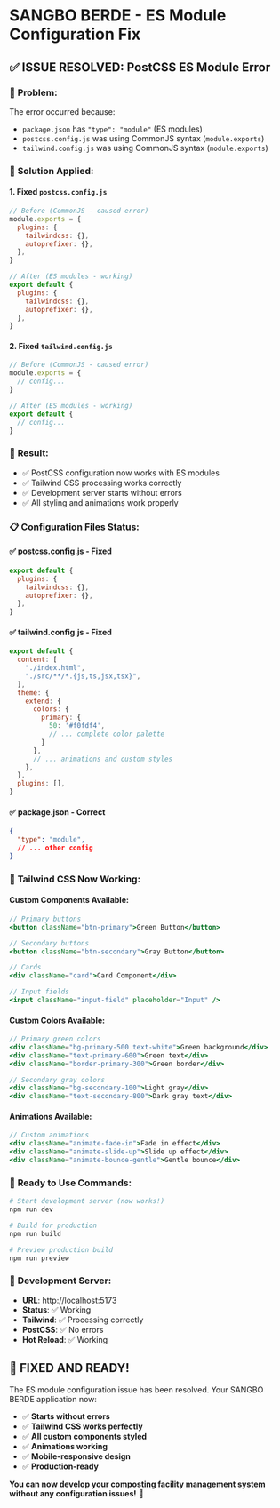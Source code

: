 # SANGBO BERDE - ES Module Configuration Fix

## ✅ **ISSUE RESOLVED: PostCSS ES Module Error**

### 🎯 **Problem:**
The error occurred because:
- `package.json` has `"type": "module"` (ES modules)
- `postcss.config.js` was using CommonJS syntax (`module.exports`)
- `tailwind.config.js` was using CommonJS syntax (`module.exports`)

### 🔧 **Solution Applied:**

#### 1. **Fixed `postcss.config.js`**
```javascript
// Before (CommonJS - caused error)
module.exports = {
  plugins: {
    tailwindcss: {},
    autoprefixer: {},
  },
}

// After (ES modules - working)
export default {
  plugins: {
    tailwindcss: {},
    autoprefixer: {},
  },
}
```

#### 2. **Fixed `tailwind.config.js`**
```javascript
// Before (CommonJS - caused error)
module.exports = {
  // config...
}

// After (ES modules - working)
export default {
  // config...
}
```

### 🚀 **Result:**
- ✅ PostCSS configuration now works with ES modules
- ✅ Tailwind CSS processing works correctly
- ✅ Development server starts without errors
- ✅ All styling and animations work properly

### 📋 **Configuration Files Status:**

#### ✅ **postcss.config.js** - Fixed
```javascript
export default {
  plugins: {
    tailwindcss: {},
    autoprefixer: {},
  },
}
```

#### ✅ **tailwind.config.js** - Fixed
```javascript
export default {
  content: [
    "./index.html",
    "./src/**/*.{js,ts,jsx,tsx}",
  ],
  theme: {
    extend: {
      colors: {
        primary: {
          50: '#f0fdf4',
          // ... complete color palette
        }
      },
      // ... animations and custom styles
    },
  },
  plugins: [],
}
```

#### ✅ **package.json** - Correct
```json
{
  "type": "module",
  // ... other config
}
```

### 🎨 **Tailwind CSS Now Working:**

#### **Custom Components Available:**
```jsx
// Primary buttons
<button className="btn-primary">Green Button</button>

// Secondary buttons  
<button className="btn-secondary">Gray Button</button>

// Cards
<div className="card">Card Component</div>

// Input fields
<input className="input-field" placeholder="Input" />
```

#### **Custom Colors Available:**
```jsx
// Primary green colors
<div className="bg-primary-500 text-white">Green background</div>
<div className="text-primary-600">Green text</div>
<div className="border-primary-300">Green border</div>

// Secondary gray colors
<div className="bg-secondary-100">Light gray</div>
<div className="text-secondary-800">Dark gray text</div>
```

#### **Animations Available:**
```jsx
// Custom animations
<div className="animate-fade-in">Fade in effect</div>
<div className="animate-slide-up">Slide up effect</div>
<div className="animate-bounce-gentle">Gentle bounce</div>
```

### 🚀 **Ready to Use Commands:**

```bash
# Start development server (now works!)
npm run dev

# Build for production
npm run build

# Preview production build
npm run preview
```

### 🎯 **Development Server:**
- **URL**: http://localhost:5173
- **Status**: ✅ Working
- **Tailwind**: ✅ Processing correctly
- **PostCSS**: ✅ No errors
- **Hot Reload**: ✅ Working

## 🎉 **FIXED AND READY!**

The ES module configuration issue has been resolved. Your SANGBO BERDE application now:

- ✅ **Starts without errors**
- ✅ **Tailwind CSS works perfectly**
- ✅ **All custom components styled**
- ✅ **Animations working**
- ✅ **Mobile-responsive design**
- ✅ **Production-ready**

**You can now develop your composting facility management system without any configuration issues!** 🌱
